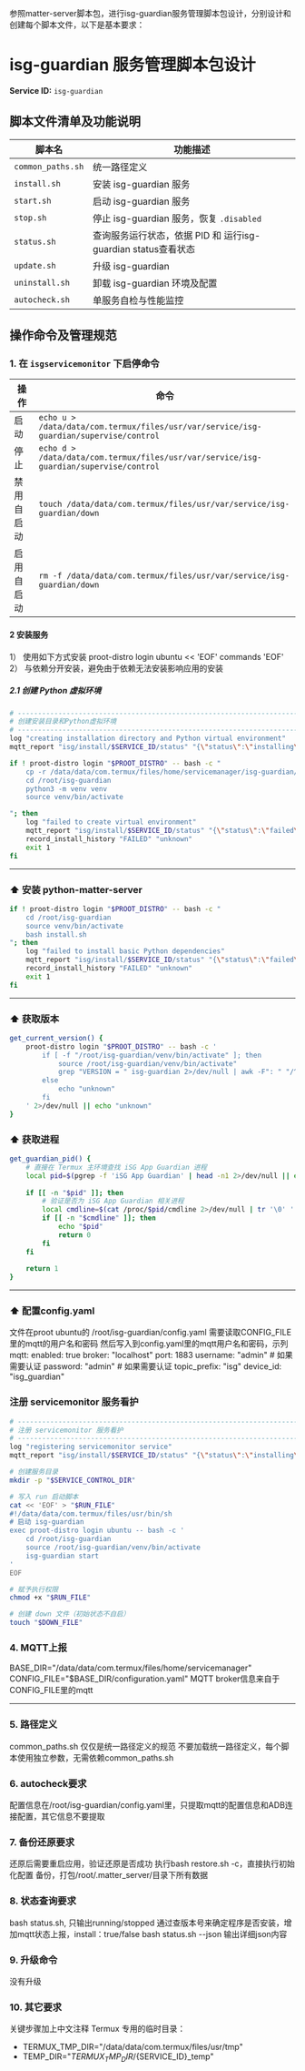 参照matter-server脚本包，进行isg-guardian服务管理脚本包设计，分别设计和创建每个脚本文件，以下是基本要求：


# isg-guardian 服务管理脚本包设计

**Service ID:** `isg-guardian`


## 脚本文件清单及功能说明

| 脚本名               | 功能描述                          |
| ----------------- | ----------------------------- |
| `common_paths.sh` | 统一路径定义                        |
| `install.sh`      | 安装 isg-guardian 服务                |
| `start.sh`        | 启动 isg-guardian 服务                |
| `stop.sh`         | 停止 isg-guardian 服务，恢复 `.disabled` |
| `status.sh`       | 查询服务运行状态，依据 PID 和 运行isg-guardian status查看状态     |
| `update.sh`       | 升级 isg-guardian                   |
| `uninstall.sh`    | 卸载 isg-guardian 环境及配置             |
| `autocheck.sh`    | 单服务自检与性能监控                    |


## 操作命令及管理规范

### 1. 在 `isgservicemonitor` 下启停命令
| 操作    | 命令                                                                                |
| ----- | --------------------------------------------------------------------------------- |
| 启动    | `echo u > /data/data/com.termux/files/usr/var/service/isg-guardian/supervise/control` |
| 停止    | `echo d > /data/data/com.termux/files/usr/var/service/isg-guardian/supervise/control` |
| 禁用自启动 | `touch /data/data/com.termux/files/usr/var/service/isg-guardian/down`                 |
| 启用自启动 | `rm -f /data/data/com.termux/files/usr/var/service/isg-guardian/down`                 |

#### 2 安装服务
1） 使用如下方式安装
    proot-distro login ubuntu << 'EOF'
    commands
    'EOF'
2） 与依赖分开安装，避免由于依赖无法安装影响应用的安装



##### 2.1 创建 Python 虚拟环境

```bash
# -----------------------------------------------------------------------------
# 创建安装目录和Python虚拟环境
# -----------------------------------------------------------------------------
log "creating installation directory and Python virtual environment"
mqtt_report "isg/install/$SERVICE_ID/status" "{\"status\":\"installing\",\"message\":\"creating virtual environment\",\"timestamp\":$(date +%s)}"

if ! proot-distro login "$PROOT_DISTRO" -- bash -c "
    cp -r /data/data/com.termux/files/home/servicemanager/isg-guardian/isg-guardian /root/
    cd /root/isg-guardian
    python3 -m venv venv
    source venv/bin/activate

"; then
    log "failed to create virtual environment"
    mqtt_report "isg/install/$SERVICE_ID/status" "{\"status\":\"failed\",\"message\":\"virtual environment creation failed\",\"timestamp\":$(date +%s)}"
    record_install_history "FAILED" "unknown"
    exit 1
fi

```

---

### ⬆️ 安装 python-matter-server

```bash
if ! proot-distro login "$PROOT_DISTRO" -- bash -c "
    cd /root/isg-guardian
    source venv/bin/activate
    bash install.sh
"; then
    log "failed to install basic Python dependencies"
    mqtt_report "isg/install/$SERVICE_ID/status" "{\"status\":\"failed\",\"message\":\"Python dependencies installation failed\",\"timestamp\":$(date +%s)}"
    record_install_history "FAILED" "unknown"
    exit 1
fi
```

---

### ⬆️ 获取版本

```bash
get_current_version() {
    proot-distro login "$PROOT_DISTRO" -- bash -c '
        if [ -f "/root/isg-guardian/venv/bin/activate" ]; then
            source /root/isg-guardian/venv/bin/activate"
            grep "VERSION = " isg-guardian 2>/dev/null | awk -F": " "/^Version/ {print \$2}" || echo "unknown"
        else
            echo "unknown"
        fi
    ' 2>/dev/null || echo "unknown"
}
```
### ⬆️ 获取进程
```bash
get_guardian_pid() {
    # 直接在 Termux 主环境查找 iSG App Guardian 进程
    local pid=$(pgrep -f 'iSG App Guardian' | head -n1 2>/dev/null || echo "")
    
    if [[ -n "$pid" ]]; then
        # 验证是否为 iSG App Guardian 相关进程
        local cmdline=$(cat /proc/$pid/cmdline 2>/dev/null | tr '\0' ' ' | grep -i 'iSG App Guardian' || echo "")
        if [[ -n "$cmdline" ]]; then
            echo "$pid"
            return 0
        fi
    fi
    
    return 1
}
```

---
### ⬆️ 配置config.yaml
文件在proot ubuntu的 /root/isg-guardian/config.yaml
需要读取CONFIG_FILE里的mqtt的用户名和密码
然后写入到config.yaml里的mqtt用户名和密码，示列
mqtt:
  enabled: true
  broker: "localhost"
  port: 1883
  username: "admin"              # 如果需要认证
  password: "admin"              # 如果需要认证
  topic_prefix: "isg"
  device_id: "isg_guardian"


### 注册 servicemonitor 服务看护

```bash
# -----------------------------------------------------------------------------
# 注册 servicemonitor 服务看护
# -----------------------------------------------------------------------------
log "registering servicemonitor service"
mqtt_report "isg/install/$SERVICE_ID/status" "{\"status\":\"installing\",\"message\":\"registering servicemonitor service\",\"timestamp\":$(date +%s)}"

# 创建服务目录
mkdir -p "$SERVICE_CONTROL_DIR"

# 写入 run 启动脚本
cat << 'EOF' > "$RUN_FILE"
#!/data/data/com.termux/files/usr/bin/sh
# 启动 isg-guardian
exec proot-distro login ubuntu -- bash -c '
    cd /root/isg-guardian
    source /root/isg-guardian/venv/bin/activate
    isg-guardian start
'
EOF

# 赋予执行权限
chmod +x "$RUN_FILE"

# 创建 down 文件（初始状态不自启）
touch "$DOWN_FILE"
```


### 4. MQTT上报
BASE_DIR="/data/data/com.termux/files/home/servicemanager"
CONFIG_FILE="$BASE_DIR/configuration.yaml"
MQTT broker信息来自于CONFIG_FILE里的mqtt

---

### 5. 路径定义
common_paths.sh 仅仅是统一路径定义的规范
不要加载统一路径定义，每个脚本使用独立参数，无需依赖common_paths.sh

### 6. autocheck要求
配置信息在/root/isg-guardian/config.yaml里，只提取mqtt的配置信息和ADB连接配置，其它信息不要提取

### 7. 备份还原要求
还原后需要重启应用，验证还原是否成功
执行bash restore.sh -c，直接执行初始化配置
备份，打包/root/.matter_server/目录下所有数据

### 8. 状态查询要求
bash status.sh, 只输出running/stopped
通过查版本号来确定程序是否安装，增加mqtt状态上报，install：true/false
bash status.sh --json 输出详细json内容

### 9. 升级命令
没有升级

### 10. 其它要求
关键步骤加上中文注释
Termux 专用的临时目录：
  - TERMUX_TMP_DIR="/data/data/com.termux/files/usr/tmp"
  - TEMP_DIR="$TERMUX_TMP_DIR/${SERVICE_ID}_temp"
